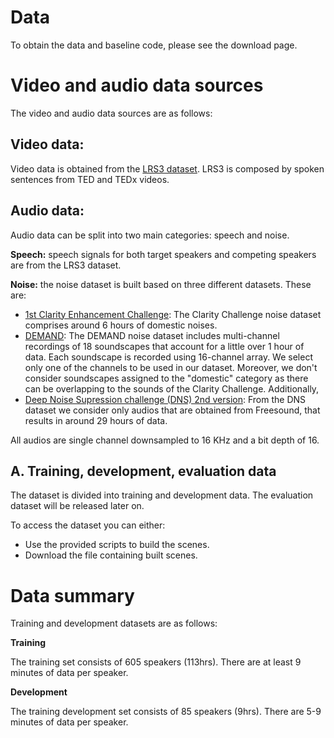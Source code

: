 # Data

To obtain the data and baseline code, please see the download page.


# Video and audio data sources

The video and audio data sources are as follows:

## Video data:

Video data is obtained from the [LRS3 dataset](https://www.robots.ox.ac.uk/~vgg/data/lip_reading/lrs3.html). LRS3 is composed by spoken sentences from TED and TEDx videos. 

## Audio data:

Audio data can be split into two main categories: speech and noise. 

**Speech:** speech signals for both target speakers and competing speakers are from the LRS3 dataset. 

**Noise:** the noise dataset is built based on three different datasets. These are:

- [1st Clarity Enhancement Challenge](https://github.com/claritychallenge/clarity/tree/main/recipes/cec1): The Clarity Challenge noise dataset comprises around 6 hours of domestic noises. 
- [DEMAND](https://zenodo.org/record/1227121#.YpZHLRPMLPY): The DEMAND noise dataset includes multi-channel recordings of 18 soundscapes that account for a little over 1 hour of data. Each soundscape is recorded using 16-channel array. We select only one of the channels to be used in our dataset. Moreover, we don't consider soundscapes assigned to the "domestic" category as there can be overlapping to the sounds of the Clarity Challenge. Additionally, 
- [Deep Noise Supression challenge (DNS) 2nd version](https://github.com/microsoft/DNS-Challenge): From the DNS dataset we consider only audios that are obtained from Freesound, that results in around 29 hours of data. 

All audios are single channel downsampled to 16 KHz and a bit depth of 16.

## A. Training, development, evaluation data

The dataset is divided into training and development data. 
The evaluation dataset will be released later on. 

To access the dataset you can either:

- Use the provided scripts to build the scenes. 
- Download the file containing built scenes. 

# Data summary 

Training and development datasets are as follows:

**Training**

The training set consists of 605 speakers (113hrs). 
There are at least 9 minutes of data per speaker.

**Development**

The training development set consists of 85 speakers (9hrs). 
There are 5-9 minutes of data per speaker.


